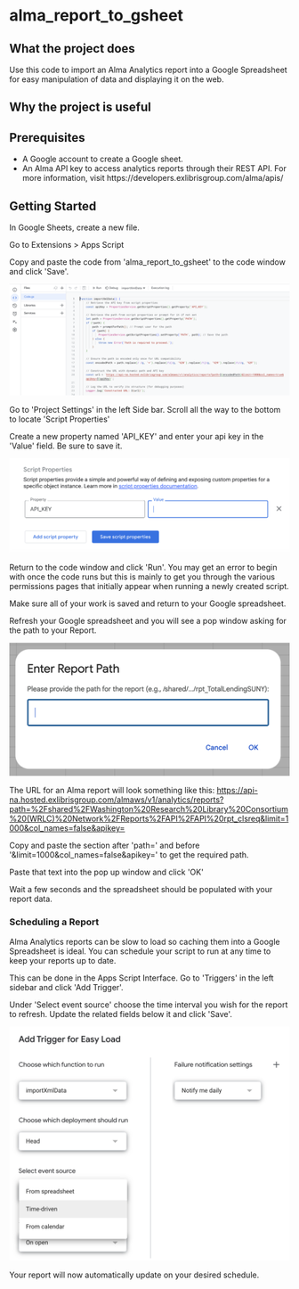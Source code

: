 # alma_report_to_gsheet

<h2>What the project does</h2>

Use this code to import an Alma Analytics report into a Google Spreadsheet for easy manipulation of data and displaying it on the web.

<h2>Why the project is useful</h2>

<h2>Prerequisites</h2>
<ul>
<li>A Google account to create a Google sheet.</li>
<li>An Alma API key to access analytics reports through their REST API.  For more information, visit https://developers.exlibrisgroup.com/alma/apis/</li>
</ul>

<h2>Getting Started</h2>

In Google Sheets, create a new file.

Go to Extensions > Apps Script

Copy and paste the code from 'alma_report_to_gsheet' to the code window and click 'Save'.

![Alt text](code_screenshot.png?raw=true "Example of Code")

Go to 'Project Settings' in the left Side bar. Scroll all the way to the bottom to locate 'Script Properties'

Create a new property named 'API_KEY' and enter your api key in the 'Value' field. Be sure to save it.

![Alt text](api_key.png?raw=true "Enter the API Key")

Return to the code window and click 'Run'. You may get an error to begin with once the code runs but this is mainly to get you through the various permissions pages that initially appear when running a newly created script.

Make sure all of your work is saved and return to your Google spreadsheet.

Refresh your Google spreadsheet and you will see a pop window asking for the path to your Report. 

![Alt text](pop_up.png?raw=true "Enter the Path")

The URL for an Alma report will look something like this: 
https://api-na.hosted.exlibrisgroup.com/almaws/v1/analytics/reports?path=%2Fshared%2FWashington%20Research%20Library%20Consortium%20(WRLC)%20Network%2FReports%2FAPI%2FAPI%20rpt_clsreq&limit=1000&col_names=false&apikey=

Copy and paste the section after 'path=' and before '&limit=1000&col_names=false&apikey=' to get the required path.

Paste that text into the pop up window and click 'OK'

Wait a few seconds and the spreadsheet should be populated with your report data.

<h3>Scheduling a Report</h3>

Alma Analytics reports can be slow to load so caching them into a Google Spreadsheet is ideal.  You can schedule your script to run at any time to keep your reports up to date.

This can be done in the Apps Script Interface. Go to 'Triggers' in the left sidebar and click 'Add Trigger'.

Under 'Select event source' choose the time interval you wish for the report to refresh. Update the related fields below it and click 'Save'.

![Alt text](triggers.png?raw=true "Enter the Path")

Your report will now automatically update on your desired schedule.

